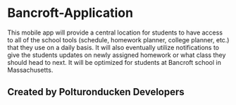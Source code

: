 # Bancroft-Application

This mobile app will provide a central location for students to have access to all of the school tools (schedule, homework planner, college planner, etc.) that they use on a daily basis. It will also eventually utilize notifications to give the students updates on newly assigned homework or what class they should head to next. It will be optimized for students at Bancroft school in Massachusetts.

## Created by Polturonducken Developers
